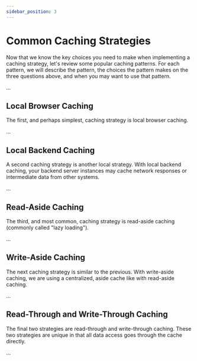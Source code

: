 ```yaml
---
sidebar_position: 3
---
```


# Common Caching Strategies

Now that we know the key choices you need to make when implementing a caching strategy, let's review some popular caching patterns. For each pattern, we will describe the pattern, the choices the pattern makes on the three questions above, and when you may want to use that pattern.

...

## Local Browser Caching

The first, and perhaps simplest, caching strategy is local browser caching.

...

## Local Backend Caching

A second caching strategy is another local strategy. With local backend caching, your backend server instances may cache network responses or intermediate data from other systems.

...

## Read-Aside Caching

The third, and most common, caching strategy is read-aside caching (commonly called "lazy loading").

...

## Write-Aside Caching

The next caching strategy is similar to the previous. With write-aside caching, we are using a centralized, aside cache like with read-aside caching.

...

## Read-Through and Write-Through Caching

The final two strategies are read-through and write-through caching. These two strategies are unique in that all data access goes through the cache directly. 

...